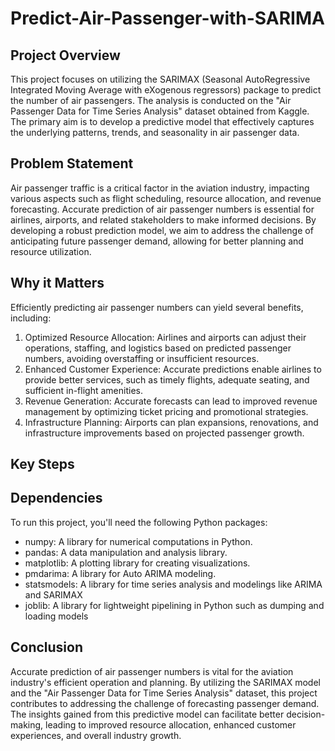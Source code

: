 # Predict-Air-Passenger-with-SARIMA

## Project Overview
This project focuses on utilizing the SARIMAX (Seasonal AutoRegressive Integrated Moving Average with eXogenous regressors) package to predict the number of air passengers. The analysis is conducted on the "Air Passenger Data for Time Series Analysis" dataset obtained from Kaggle. The primary aim is to develop a predictive model that effectively captures the underlying patterns, trends, and seasonality in air passenger data.

## Problem Statement
Air passenger traffic is a critical factor in the aviation industry, impacting various aspects such as flight scheduling, resource allocation, and revenue forecasting. Accurate prediction of air passenger numbers is essential for airlines, airports, and related stakeholders to make informed decisions. By developing a robust prediction model, we aim to address the challenge of anticipating future passenger demand, allowing for better planning and resource utilization.

## Why it Matters
Efficiently predicting air passenger numbers can yield several benefits, including:
1. Optimized Resource Allocation: Airlines and airports can adjust their operations, staffing, and logistics based on predicted passenger numbers, avoiding overstaffing or insufficient resources.
2. Enhanced Customer Experience: Accurate predictions enable airlines to provide better services, such as timely flights, adequate seating, and sufficient in-flight amenities.
3. Revenue Generation: Accurate forecasts can lead to improved revenue management by optimizing ticket pricing and promotional strategies.
4. Infrastructure Planning: Airports can plan expansions, renovations, and infrastructure improvements based on projected passenger growth.

## Key Steps



## Dependencies
To run this project, you'll need the following Python packages:
* numpy: A library for numerical computations in Python.
* pandas: A data manipulation and analysis library.
* matplotlib: A plotting library for creating visualizations.
* pmdarima: A library for Auto ARIMA modeling.
* statsmodels: A library for time series analysis and modelings like ARIMA and SARIMAX
* joblib: A library for lightweight pipelining in Python such as dumping and loading models


## Conclusion
Accurate prediction of air passenger numbers is vital for the aviation industry's efficient operation and planning. By utilizing the SARIMAX model and the "Air Passenger Data for Time Series Analysis" dataset, this project contributes to addressing the challenge of forecasting passenger demand. The insights gained from this predictive model can facilitate better decision-making, leading to improved resource allocation, enhanced customer experiences, and overall industry growth.
